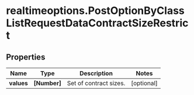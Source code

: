 # realtimeoptions.PostOptionByClassListRequestDataContractSizeRestrict

## Properties

Name | Type | Description | Notes
------------ | ------------- | ------------- | -------------
**values** | **[Number]** | Set of contract sizes. | [optional] 


